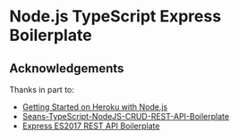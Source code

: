 # Node.js TypeScript Express Boilerplate

## Acknowledgements

Thanks in part to:

- [Getting Started on Heroku with Node.js](https://devcenter.heroku.com/articles/getting-started-with-nodejs)
- [Seans-TypeScript-NodeJS-CRUD-REST-API-Boilerplate](https://github.com/Sean-Bradley/Seans-TypeScript-NodeJS-CRUD-REST-API-Boilerplate)
- [Express ES2017 REST API Boilerplate](https://github.dev/danielfsousa/express-rest-boilerplate)
